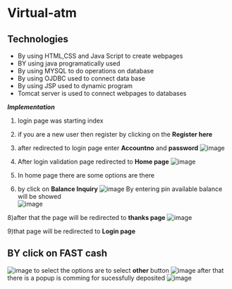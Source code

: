 # Virtual-atm
## Technologies
* By using HTML,CSS and Java Script to create webpages
* BY using java programatically used
* By using MYSQL to do operations on database
* By using OJDBC used to connect data base
* By using JSP used to dynamic program
* Tomcat server is used to connect webpages to databases


***Implementation***
1) login page was starting index
2) if you are a new user then register by clicking on the **Register here**
3) after redirected to login page enter **Accountno** and **password**
![image](https://github.com/JaganGenji/Virtual-atm/assets/149280529/44f53934-d9af-4138-8c1c-94b57dca888c)


4) After login validation page redirected to **Home page**
![image](https://github.com/JaganGenji/Virtual-atm/assets/149280529/04646ae8-df96-4ce8-b109-90431ef872ea)
5)  In home page there are some options are there
6)  by click on **Balance Inquiry**
![image](https://github.com/JaganGenji/Virtual-atm/assets/149280529/01e1d430-eabd-47c7-bbd3-e2e12311a710)
By entering pin available balance will be showed   
![image](https://github.com/JaganGenji/Virtual-atm/assets/149280529/6ad5f0a5-9f82-4f5d-92f0-33ce1c5ef518)

8)after that the page will be redirected to **thanks page**
![image](https://github.com/JaganGenji/Virtual-atm/assets/149280529/37f5e07e-c3ea-4032-9253-68ad70882dad)

9)that page will be redirected to **Login page**
## BY click on FAST cash
![image](https://github.com/JaganGenji/Virtual-atm/assets/149280529/cc56a723-0386-4a07-9e26-56ed75f3ba8e)
to select the options are to select **other** button
![image](https://github.com/JaganGenji/Virtual-atm/assets/149280529/14cb0928-2e10-4421-a9c8-819814a839da)
after that there is a popup is comming for sucessfully deposited
![image](https://github.com/JaganGenji/Virtual-atm/assets/149280529/ce8c319d-b1ff-4d9e-af35-d6acce6e7356)




  






